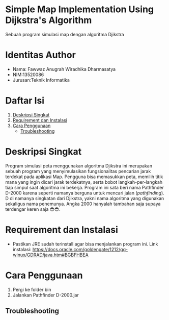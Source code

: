 # Simple Map Implementation Using Dijkstra's Algorithm
Sebuah program simulasi map dengan algoritma Djikstra

# Identitas Author
- Nama: Fawwaz Anugrah Wiradhika Dharmasatya
- NIM:13520086
- Jurusan:Teknik Informatika

# Daftar Isi
1. [Deskripsi Singkat](#deskripsi-singkat)
2. [Requirement dan Instalasi](#requirement-dan-instalasi)
3. [Cara Penggunaan](#cara-penggunaan)
   - [Troubleshooting](#troubleshooting)

# Deskripsi Singkat
Program simulasi peta menggunakan algoritma Djikstra ini merupakan sebuah program yang menyimulasikan fungsionalitas pencarian jarak terdekat pada aplikasi Map. Pengguna bisa memasukkan peta, memilih titik mana yang ingin dicari jarak terdekatnya, serta bobot langkah-per-langkah tiap simpul saat algoritma ini bekerja. Program ini sata beri nama Pathfinder D-2000 karena seperti namanya berguna untuk mencari jalan (*pathfinding*). D di namanya singkatan dari Djikstra, yakni nama algoritma yang digunakan sekaligus nama penemunya. Angka 2000 hanyalah tambahan saja supaya terdengar keren saja 😎😎.

# Requirement dan Instalasi
- Pastikan JRE sudah terinstall agar bisa menjalankan program ini. Link instalasi: https://docs.oracle.com/goldengate/1212/gg-winux/GDRAD/java.htm#BGBFHBEA

# Cara Penggunaan
1. Pergi ke folder bin
2. Jalankan Pathfinder D-2000.jar
 ## Troubleshooting

